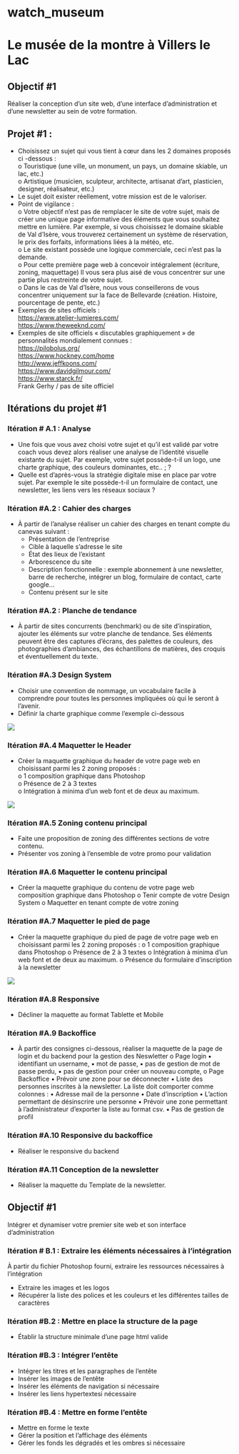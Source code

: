 # watch_museum
# Le musée de la montre à Villers le Lac

## Objectif #1

Réaliser la conception d’un site web, d’une interface d’administration et d’une newsletter au sein de
votre formation.  

## Projet #1 :
- Choisissez un sujet qui vous tient à cœur dans les 2 domaines proposés ci -dessous :  
o  Touristique (une ville, un monument, un pays, un domaine skiable, un lac, etc.)  
o  Artistique (musicien, sculpteur, architecte, artisanat d’art, plasticien, designer,
réalisateur, etc.)  
- Le sujet doit exister réellement, votre mission est de le valoriser.  
- Point de vigilance :  
o Votre objectif n’est pas de remplacer le site de votre sujet, mais de créer une unique
page informative des éléments que vous souhaitez mettre en lumière. Par exemple,
si vous choisissez le domaine skiable de Val d’Isère, vous trouverez certainement un
système de réservation, le prix des forfaits, informations liées à la météo, etc.  
o Le site existant possède une logique commerciale, ceci n’est pas la demande.  
o Pour cette première page web à concevoir intégralement (écriture, zoning,
maquettage) Il vous sera plus aisé de vous concentrer sur une partie plus restreinte
de votre sujet.  
o Dans le cas de Val d’Isère, nous vous conseillerons de vous concentrer uniquement
sur la face de Bellevarde (création. Histoire, pourcentage de pente, etc.)  
- Exemples de sites officiels :  
https://www.atelier-lumieres.com/  
https://www.theweeknd.com/  
- Exemples de site officiels « discutables graphiquement » de personnalités mondialement
connues :  
https://pilobolus.org/  
https://www.hockney.com/home  
http://www.jeffkoons.com/  
https://www.davidgilmour.com/  
https://www.starck.fr/  
Frank Gerhy / pas de site officiel  

## Itérations du projet #1

### Itération # A.1 : Analyse
- Une fois que vous avez choisi votre sujet et qu’il est validé par votre coach vous devez alors
réaliser une analyse de l’identité visuelle existante du sujet. Par exemple, votre sujet
possède-t-il un logo, une charte graphique, des couleurs dominantes, etc.. ; ?
- Quelle est d’après-vous la stratégie digitale mise en place par votre sujet. Par exemple le site
possède-t-il un formulaire de contact, une newsletter, les liens vers les réseaux sociaux ?

### Itération #A.2 : Cahier des charges
- À partir de l’analyse réaliser un cahier des charges en tenant compte du canevas suivant :
  * Présentation de l’entreprise
  * Cible à laquelle s’adresse le site
  * État des lieux de l’existant
  * Arborescence du site
  * Description fonctionnelle : exemple abonnement à une newsletter, barre de
recherche, intégrer un blog, formulaire de contact, carte google...
  * Contenu présent sur le site

### Itération #A.2 : Planche de tendance
- À partir de sites concurrents (benchmark) ou de site d’inspiration, ajouter les éléments sur
votre planche de tendance. Ses éléments peuvent être des captures d’écrans, des palettes de
couleurs, des photographies d’ambiances, des échantillons de matières, des croquis et
éventuellement du texte.

### Itération #A.3 Design System
- Choisir une convention de nommage, un vocabulaire facile à comprendre pour toutes les
personnes impliquées où qui le seront à l’avenir.
- Définir la charte graphique comme l’exemple ci-dessous

![](/image/image_1.PNG)

### Itération #A.4 Maquetter le Header
- Créer la maquette graphique du header de votre page web en choisissant parmi les 2 zoning
proposés :  
o 1 composition graphique dans Photoshop  
o Présence de 2 à 3 textes  
o Intégration à minima d’un web font et de deux au maximum.  

![](/image/image_2.PNG)

### Itération #A.5 Zoning contenu principal
- Faite une proposition de zoning des différentes sections de votre contenu.
- Présenter vos zoning à l’ensemble de votre promo pour validation
  
### Itération #A.6 Maquetter le contenu principal
- Créer la maquette graphique du contenu de votre page web composition graphique dans
Photoshop
o Tenir compte de votre Design System
o Maquetter en tenant compte de votre zoning

### Itération #A.7 Maquetter le pied de page
- Créer la maquette graphique du pied de page de votre page web en choisissant parmi les 2
zoning proposés :
o 1 composition graphique dans Photoshop
o Présence de 2 à 3 textes
o Intégration à minima d’un web font et de deux au maximum.
o Présence du formulaire d’inscription à la newsletter

![](/image/image_3.PNG)

### Itération #A.8 Responsive
- Décliner la maquette au format Tablette et Mobile
  
### Itération #A.9 Backoffice
- À partir des consignes ci-dessous, réaliser la maquette de la page de login et du backend
pour la gestion des Neswletter
o Page login
▪ identifiant un username,
▪ mot de passe,
▪ pas de gestion de mot de passe perdu,
▪ pas de gestion pour créer un nouveau compte,
o Page Backoffice
▪ Prévoir une zone pour se déconnecter
▪ Liste des personnes inscrites à la newsletter. La liste doit comporter comme
colonnes :
• Adresse mail de la personne
• Date d’inscription
• L’action permettant de désinscrire une personne
▪ Prévoir une zone permettant à l’administrateur d’exporter la liste au format
csv.
▪ Pas de gestion de profil

### Itération #A.10 Responsive du backoffice
- Réaliser le responsive du backend
  
### Itération #A.11 Conception de la newsletter
- Réaliser la maquette du Template de la newsletter.
  
## Objectif #1
Intégrer et dynamiser votre premier site web et son interface d’administration

### Itération # B.1 : Extraire les éléments nécessaires à l’intégration
À partir du fichier Photoshop fourni, extraire les ressources nécessaires à l’intégration
- Extraire les images et les logos
- Récupérer la liste des polices et les couleurs et les différentes tailles de caractères
  
### Itération #B.2 : Mettre en place la structure de la page
- Établir la structure minimale d’une page html valide
  
### Itération #B.3 : Intégrer l’entête
- Intégrer les titres et les paragraphes de l’entête
- Insérer les images de l’entête
- Insérer les éléments de navigation si nécessaire
- Insérer les liens hypertextesi nécessaire
  
### Itération #B.4 : Mettre en forme l’entête
- Mettre en forme le texte
- Gérer la position et l’affichage des éléments
- Gérer les fonds les dégradés et les ombres si nécessaire

